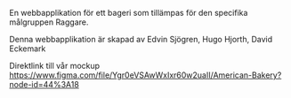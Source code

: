 En webbapplikation för ett bageri som tillämpas för den specifika målgruppen Raggare.

Denna webbapplikation är skapad av Edvin Sjögren, Hugo Hjorth, David Eckemark

Direktlink till vår mockup
https://www.figma.com/file/Ygr0eVSAwWxIxr60w2uaII/American-Bakery?node-id=44%3A18
